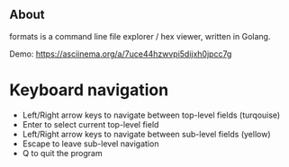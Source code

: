 ## About

formats is a command line file explorer / hex viewer, written in Golang.

Demo: https://asciinema.org/a/7uce44hzwvpi5dijxh0jpcc7g


# Keyboard navigation
* Left/Right arrow keys to navigate between top-level fields (turqouise)
* Enter to select current top-level field
* Left/Right arrow keys to navigate between sub-level fields (yellow)
* Escape to leave sub-level navigation
* Q to quit the program